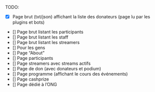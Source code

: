 TODO:

- [x] Page brut (txt/json) affichant la liste des donateurs (page lu par les plugins et bots)
- [] Page brut listant les participants
- [] Page brut listant les staff
- [] Page brut listant les streamers
- [] Pour les gens
- [] Page “About”
- [] Page participants
- [] Page streamers avec streams actifs
- [] Page de don (avec donateurs et podium)
- [] Page programme (affichant le cours des événements)
- [] Page cashprize
- [] Page dédié à l’ONG
